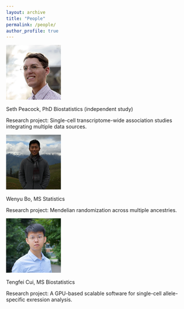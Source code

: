```yaml
---
layout: archive
title: "People"
permalink: /people/
author_profile: true
---
```


<img src="/images/Seth_Peacock.jpg" alt="Seth" width="150"/>

Seth Peacock, PhD Biostatistics (independent study)

Research project: Single-cell transcriptome-wide association studies integrating multiple data sources.

<img src="/images/WenyuBo_photo.jpg" alt="Wenyu" width="150"/>

Wenyu Bo, MS Statistics

Research project: Mendelian randomization across multiple ancestries.

<img src="/images/TengfeiCui_photo.jpg" alt="Tengfei" width="150"/>


Tengfei Cui, MS Biostatistics

Research project: A GPU-based scalable software for single-cell allele-specific exression analysis.

